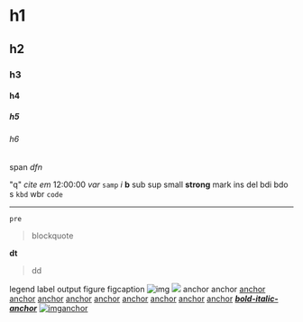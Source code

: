 # h1

## h2

### h3

#### h4

##### h5

###### h6
span
_dfn_

"q"
_cite_
_em_
12:00:00
_var_
`samp`
_i_
**b**
sub
sup
small
**strong**
mark
ins
del
bdi
bdo
s
`kbd`
wbr
`code`
  

---

    pre

> blockquote

**dt**

> dd

legend
label
output
figure
figcaption
![img](mock.png)
![](http://html-md.mock/mock.png)
anchor
anchor
[anchor][0]
[anchor][1]
[anchor][1]
[anchor][2]
[anchor][0]
[anchor][3]
[anchor][4]
[anchor][5]
[anchor][3]
[][6]
[][7]
[**_bold-italic-anchor_**][0]
[![img](mock.png)anchor][0]


[0]: mock1
[1]: mock1 "mock1"
[2]: mock1 "mock2"
[3]: mock2
[4]: mock2 "mock1"
[5]: mock2 "mock2"
[6]: http://html-md.mock
[7]: http://html-md.mock "mock"